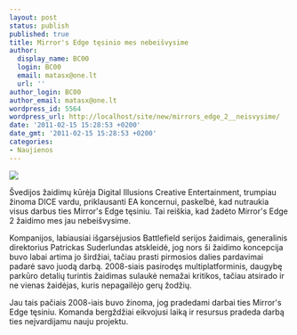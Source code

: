 ```yaml
---
layout: post
status: publish
published: true
title: Mirror's Edge tęsinio mes nebeišvysime
author:
  display_name: BC00
  login: BC00
  email: matasx@one.lt
  url: ''
author_login: BC00
author_email: matasx@one.lt
wordpress_id: 5564
wordpress_url: http://localhost/site/new/mirrors_edge_2__neisvysime/
date: '2011-02-15 15:28:53 +0200'
date_gmt: '2011-02-15 15:28:53 +0200'
categories:
- Naujienos
---
```

<div class="imgright"><img src="http://www.part.lt/img/a4adc6c67e73c8dd579de2f24b048c38190.jpg"  /></div>
<p>Švedijos žaidimų kūrėja Digital Illusions Creative Entertainment, trumpiau žinoma DICE vardu, priklausanti EA koncernui, paskelbė, kad nutraukia visus darbus ties Mirror's Edge tęsiniu. Tai reiškia, kad žadėto Mirror's Edge 2 žaidimo mes jau nebeišvysime.</p>
<p>Kompanijos, labiausiai išgarsėjusios Battlefield serijos žaidimais, generalinis direktorius Patrickas Suderlundas atskleidė, jog nors ši žaidimo koncepcija buvo labai artima jo širdžiai, tačiau prasti pirmosios dalies pardavimai padarė savo juodą darbą. 2008-siais pasirodęs multiplatforminis, daugybę parkūro detalių turintis žaidimas sulaukė nemažai kritikos, tačiau atsirado ir ne vienas žaidėjas, kuris nepagailėjo gerų žodžių.</p>
<p>Jau tais pačiais 2008-iais buvo žinoma, jog pradedami darbai ties Mirror's Edge tęsiniu. Komanda bergždžiai eikvojusi laiką ir resursus pradeda darbą ties neįvardijamu nauju projektu.</p>
